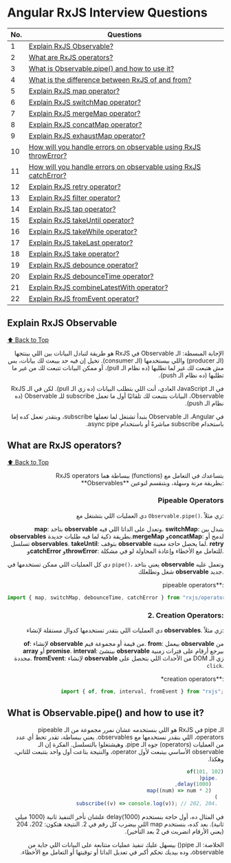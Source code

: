<a name="top"></a>

# Angular RxJS Interview Questions

| No. | Questions                                                                                                                          |
| --- | ---------------------------------------------------------------------------------------------------------------------------------- |
| 1   | [Explain RxJS Observable?](#explain-rxjs-observable)                                                                               |
| 2   | [What are RxJS operators?](#what-are-rxjs-operators)                                                                               |
| 3   | [What is Observable.pipe() and how to use it?](#what-is-observablepipe-and-how-to-use-it)                                          |
| 4   | [What is the difference between RxJS of and from?](#what-is-the-difference-between-rxjs-of-and-from)                               |
| 5   | [Explain RxJS map operator?](#explain-rxjs-map-operator)                                                                           |
| 6   | [Explain RxJS switchMap operator?](#explain-rxjs-switchmap-operator)                                                               |
| 7   | [Explain RxJS mergeMap operator?](#explain-rxjs-mergemap-operator)                                                                 |
| 8   | [Explain RxJS concatMap operator?](#explain-rxjs-concatmap-operator)                                                               |
| 9   | [Explain RxJS exhaustMap operator?](#explain-rxjs-exhaustmap-operator)                                                             |
| 10  | [How will you handle errors on observable using RxJS throwError?](#how-will-you-handle-errors-on-observable-using-rxjs-throwerror) |
| 11  | [How will you handle errors on observable using RxJS catchError?](#how-will-you-handle-errors-on-observable-using-rxjs-catcherror) |
| 12  | [Explain RxJS retry operator?](#explain-rxjs-retry-operator)                                                                       |
| 13  | [Explain RxJS filter operator?](#explain-rxjs-filter-operator)                                                                     |
| 14  | [Explain RxJS tap operator?](#explain-rxjs-tap-operator)                                                                           |
| 15  | [Explain RxJS takeUntil operator?](#explain-rxjs-takeuntil-operator)                                                               |
| 16  | [Explain RxJS takeWhile operator?](#explain-rxjs-takewhile-operator)                                                               |
| 17  | [Explain RxJS takeLast operator?](#explain-rxjs-takelast-operator)                                                                 |
| 18  | [Explain RxJS take operator?](#explain-rxjs-take-operator)                                                                         |
| 19  | [Explain RxJS debounce operator?](#explain-rxjs-debounce-operator)                                                                 |
| 20  | [Explain RxJS debounceTime operator?](#explain-rxjs-debouncetime-operator)                                                         |
| 21  | [Explain RxJS combineLatestWith operator?](#explain-rxjs-combinelatestwith-operator)                                               |
| 22  | [Explain RxJS fromEvent operator?](#explain-rxjs-fromevent-operator)                                                               |

## Explain RxJS Observable

[⬆️ Back to Top](#top)

<div dir="auto" align="right">
الإجابة المبسطة: الـ Observable في RxJS هو طريقة لتبادل البيانات بين اللي بينتجها (الـ producer) واللي بيستخدمها (الـ consumer). تخيل إن فيه حد بيبعث لك بيانات، بس مش هتبعت لك غير لما تطلبها (ده نظام الـ pull)، أو ممكن البيانات تتبعت لك من غير ما تطلبها (ده نظام الـ push).

في الـ JavaScript العادي، أنت اللي بتطلب البيانات (ده زي الـ pull). لكن في الـ RxJS Observable، البيانات بتتبعت لك تلقائيًا أول ما تعمل subscribe للـ Observable (ده نظام الـ push).

في Angular، الـ Observable بتبدأ تشتغل لما تعملها subscribe، وبتقدر تعمل كده إما باستخدام subscribe مباشرةً أو باستخدام async pipe.

</div>

## What are RxJS operators?

[⬆️ Back to Top](#top)

<div dir="auto" align='right'>
RxJS operators ببساطة هما  (functions) بتساعدك في التعامل مع **Observables** بطريقة مرنة وسهلة، وبتنقسم لنوعين:

### **Pipeable Operators**

دي العمليات اللي بتشتغل مع `Observable.pipe()`. زي مثلاً:

**map**: بتاخد **observable** وتعدل على الداتا اللي فيه.
**switchMap**: بتبدل بين **observables** بطريقة ذكية لما فيه طلبات جديدة.**mergeMap** و**concatMap**: لدمج أو تسلسل **observables**.
**takeUntil**: بتوقف **observable** لما يحصل حاجة معينة.
**retry** و**catchError** و**throwError**: للتعامل مع الأخطاء وإعادة المحاولة لو في مشكلة.

دي كل العمليات اللي ممكن تستخدمها في `pipe()`، يعني بتاخد **observable** وتعمل عليه شغل وتطلعلك **observable** جديد.

pipeable operators\*\*:

```typescript
import { map, switchMap, debounceTime, catchError } from "rxjs/operators";
```

### 2. **Creation Operators**:

دي العمليات اللي بتقدر تستخدمها كدوال مستقلة لإنشاء **observables**. زي مثلاً:

**of**: لإنشاء **observable** من قيمة أو مجموعة قيم.
**from**: بيعمل **observable** من **array** أو **promise**.
**interval**: بينشئ **observable** بيرجع أرقام على فترات زمنية محددة.
**fromEvent**: لإنشاء **observable** من الأحداث اللي بتحصل على DOM زي الـ `click`.

\*creation operators\*\*:

```typescript
import { of, from, interval, fromEvent } from "rxjs";
```

</div>

## What is Observable.pipe() and how to use it?

<div dir="auto" align="right">
الـ pipe في RxJS هو اللي بنستخدمه عشان نمرر مجموعة من الـ pipeable operators، اللي بنقدر نستخدمها مع observables. يعني ببساطة، تقدر تحط أي عدد من العمليات (operators) جوه الـ pipe، وهيشتغلوا بالتسلسل. الفكرة إن الـ observable الأساسي بيتبعت لأول operator، والنتيجة بتاعت أول واحد بتتبعت للتاني، وهكذا.

```typescript
of(101, 102)
  .pipe(
    delay(1000),
    map((num) => num * 2)
  )
  .subscribe((v) => console.log(v)); // 202, 204
```

في المثال ده، أول حاجة بنستخدم delay(1000) علشان نأخر التنفيذ ثانية (1000 ميلي ثانية).
بعد كده، بنستخدم map اللي بيضرب كل رقم في 2.
النتيجة هتكون: 202، 204 (يعني الأرقام اتضربت في 2 بعد التأخير).

الخلاصة:
الـ pipe() بيسهل عليك تنفيذ عمليات متتابعة على البيانات اللي جاية من observable، وده بيديك تحكم أكبر في تعديل الداتا أو توقيتها أو التعامل مع الأخطاء.

</div>
